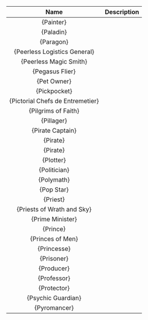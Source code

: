 | **Name** | **Description** |
|:--------:|:-----------|
| {Painter} | |
| {Paladin} | |
| {Paragon} | |
| {Peerless Logistics General} | |
| {Peerless Magic Smith} | |
| {Pegasus Flier} | |
| {Pet Owner} | |
| {Pickpocket} | |
| {Pictorial Chefs de Entremetier} | |
| {Pilgrims of Faith} | |
| {Pillager} | |
| {Pirate Captain} | |
| {Pirate} | |
| {Pirate} | |
| {Plotter} | |
| {Politician} | |
| {Polymath} | |
| {Pop Star} | |
| {Priest} | |
| {Priests of Wrath and Sky} | |
| {Prime Minister} | |
| {Prince} | |
| {Princes of Men} | |
| {Princesse} | |
| {Prisoner} | |
| {Producer} | |
| {Professor} | |
| {Protector} | |
| {Psychic Guardian} | |
| {Pyromancer} | |
